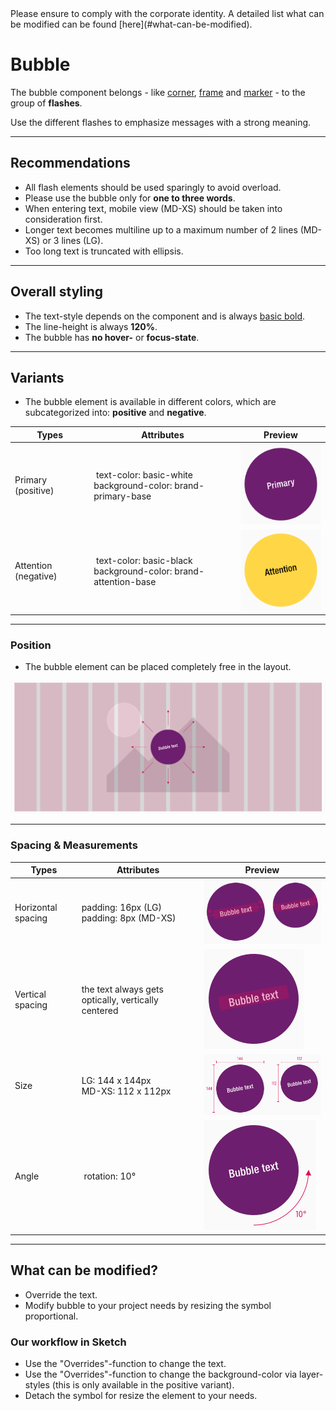 <AlertInfo alertHeadline="Modifiable">
Please ensure to comply with the corporate identity. A detailed list what can be modified can be found [here](#what-can-be-modified).
</AlertInfo>

# Bubble

The bubble component belongs - like [corner](../Flash-Corner/Flash%20-%20Corner.md), [frame](../Flash-Frame/Flash%20-%20Frame.md) and [marker](../Flash-Marker/Flash%20-%20Marker.md) - to the group of **flashes**.

Use the different flashes to emphasize messages with a strong meaning.

---

## Recommendations

- All flash elements should be used sparingly to avoid overload.
- Please use the bubble only for **one to three words**. 
- When entering text, mobile view (MD-XS) should be taken into consideration first.
- Longer text becomes multiline up to a maximum number of 2 lines (MD-XS) or 3 lines (LG).
- Too long text is truncated with ellipsis.

---

## Overall styling

- The text-style depends on the component and is always [basic bold](../../General/Typography/Typography.md#basic-bold).
- The line-height is always **120%**.
- The bubble has **no hover-** or **focus-state**.

---

## Variants

- The bubble element is available in different colors, which are subcategorized into: **positive** and **negative**.

| Types | Attributes | Preview |
|---|---|---|
| Primary (positive) | text-color: basic-white<br>background-color: brand-primary-base | ![primary](assets/types/primary@1x.png) |
| Attention (negative) | text-color: basic-black<br>background-color: brand-attention-base | ![attention](assets/types/attention@1x.png) |

---

### Position

- The bubble element can be placed completely free in the layout.

![position](assets/position/bubble@1x.png)

---

### Spacing & Measurements

| Types | Attributes | Preview |
|---|---|---|
| Horizontal spacing | padding: 16px (LG)<br>padding: 8px (MD-XS) | ![horizontal-spacing](assets/measurements/horizontal-spacing@1x.png)|
| Vertical spacing | the text always gets optically, vertically centered | ![vertical-spacing](assets/measurements/vertical-spacing@1x.png) |
| Size | LG: 144 x 144px<br>MD-XS: 112 x 112px | ![size](assets/measurements/size@1x.png) |
| Angle | rotation: 10° | ![rotation](assets/measurements/angle@1x.png)


---

## What can be modified?

- Override the text.
- Modify bubble to your project needs by resizing the symbol proportional.

### Our workflow in Sketch

- Use the "Overrides"-function to change the text.
- Use the "Overrides"-function to change the background-color via layer-styles (this is only available in the positive variant).
- Detach the symbol for resize the element to your needs.
